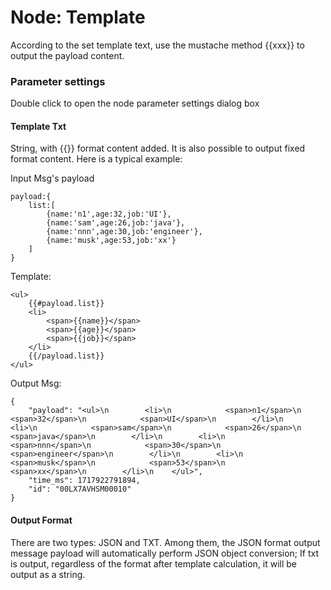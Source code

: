 Node: Template
==




According to the set template text, use the mustache method {{xxx}} to output the payload content.


### Parameter settings

Double click to open the node parameter settings dialog box

#### Template Txt



String, with {{}} format content added. It is also possible to output fixed format content. Here is a typical example:


Input Msg's payload
```
payload:{
    list:[
        {name:'n1',age:32,job:'UI'},
        {name:'sam',age:26,job:'java'},
        {name:'nnn',age:30,job:'engineer'},
        {name:'musk',age:53,job:'xx'}
    ]
}
```

Template:
```
<ul>
    {{#payload.list}}
    <li>
        <span>{{name}}</span>
        <span>{{age}}</span>
        <span>{{job}}</span>
    </li>
    {{/payload.list}}
</ul>
```
Output Msg:
```
{
	"payload": "<ul>\n        <li>\n            <span>n1</span>\n            <span>32</span>\n            <span>UI</span>\n        </li>\n        <li>\n            <span>sam</span>\n            <span>26</span>\n            <span>java</span>\n        </li>\n        <li>\n            <span>nnn</span>\n            <span>30</span>\n            <span>engineer</span>\n        </li>\n        <li>\n            <span>musk</span>\n            <span>53</span>\n            <span>xx</span>\n        </li>\n    </ul>",
	"time_ms": 1717922791894,
	"id": "00LX7AVHSM00010"
}
```


#### Output Format



There are two types: JSON and TXT. Among them, the JSON format output message payload will automatically perform JSON object conversion; If txt is output, regardless of the format after template calculation, it will be output as a string.

